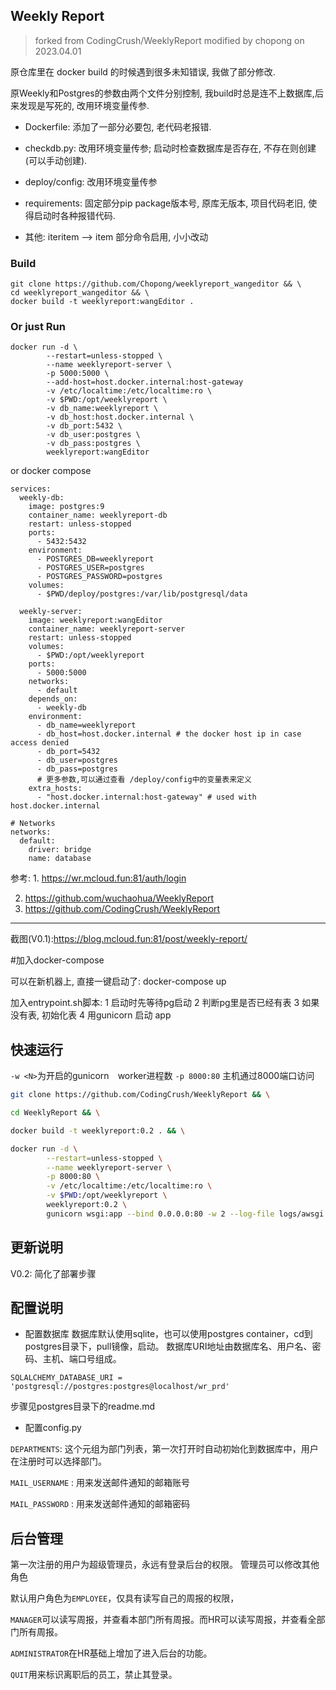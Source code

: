 ## Weekly Report

> forked from CodingCrush/WeeklyReport modified by chopong on 2023.04.01

原仓库里在 docker build 的时候遇到很多未知错误, 我做了部分修改.

原Weekly和Postgres的参数由两个文件分别控制, 我build时总是连不上数据库,后来发现是写死的, 改用环境变量传参.

* Dockerfile: 添加了一部分必要包, 老代码老报错.

* checkdb.py: 改用环境变量传参; 启动时检查数据库是否存在, 不存在则创建(可以手动创建).
* deploy/config: 改用环境变量传参

* requirements: 固定部分pip package版本号, 原库无版本, 项目代码老旧, 使得启动时各种报错代码.

* 其他: iteritem --> item 部分命令启用, 小小改动

### Build

```shell
git clone https://github.com/Chopong/weeklyreport_wangeditor && \
cd weeklyreport_wangeditor && \
docker build -t weeklyreport:wangEditor .
```

### Or just Run

```shell
docker run -d \
        --restart=unless-stopped \
        --name weeklyreport-server \
        -p 5000:5000 \
        --add-host=host.docker.internal:host-gateway
        -v /etc/localtime:/etc/localtime:ro \
        -v $PWD:/opt/weeklyreport \
        -v db_name:weeklyreport \
        -v db_host:host.docker.internal \
        -v db_port:5432 \
        -v db_user:postgres \
        -v db_pass:postgres \
        weeklyreport:wangEditor
```

or docker compose

```shell
services:
  weekly-db:
    image: postgres:9
    container_name: weeklyreport-db
    restart: unless-stopped
    ports:
      - 5432:5432
    environment:
      - POSTGRES_DB=weeklyreport
      - POSTGRES_USER=postgres
      - POSTGRES_PASSWORD=postgres
    volumes:
      - $PWD/deploy/postgres:/var/lib/postgresql/data
      
  weekly-server:
    image: weeklyreport:wangEditor
    container_name: weeklyreport-server
    restart: unless-stopped
    volumes:
      - $PWD:/opt/weeklyreport
    ports:
      - 5000:5000
    networks:
      - default
    depends_on:
      - weekly-db
    environment:
      - db_name=weeklyreport
      - db_host=host.docker.internal # the docker host ip in case access denied
      - db_port=5432
      - db_user=postgres
      - db_pass=postgres
      # 更多参数,可以通过查看 /deploy/config中的变量表来定义
    extra_hosts:
      - "host.docker.internal:host-gateway" # used with host.docker.internal

# Networks
networks:
  default:
    driver: bridge
    name: database
```



参考: 1. https://wr.mcloud.fun:81/auth/login

2. https://github.com/wuchaohua/WeeklyReport
3. https://github.com/CodingCrush/WeeklyReport

---

截图(V0.1):https://blog.mcloud.fun:81/post/weekly-report/

#加入docker-compose

可以在新机器上, 直接一键启动了:
docker-compose up

加入entrypoint.sh脚本:
1 启动时先等待pg启动
2 判断pg里是否已经有表
3 如果没有表, 初始化表
4 用gunicorn 启动 app

## 快速运行

`-w <N>`为开启的gunicorn　worker进程数
`-p 8000:80` 主机通过8000端口访问

```bash
git clone https://github.com/CodingCrush/WeeklyReport && \

cd WeeklyReport && \

docker build -t weeklyreport:0.2 . && \

docker run -d \
        --restart=unless-stopped \
        --name weeklyreport-server \
        -p 8000:80 \
        -v /etc/localtime:/etc/localtime:ro \
        -v $PWD:/opt/weeklyreport \
        weeklyreport:0.2 \
        gunicorn wsgi:app --bind 0.0.0.0:80 -w 2 --log-file logs/awsgi.log --log-level=DEBUG
```

## 更新说明

V0.2: 简化了部署步骤

## 配置说明

+ 配置数据库
  数据库默认使用sqlite，也可以使用postgres container，cd到postgres目录下，pull镜像，启动。
  数据库URI地址由数据库名、用户名、密码、主机、端口号组成。

```
SQLALCHEMY_DATABASE_URI = 'postgresql://postgres:postgres@localhost/wr_prd'
```

步骤见postgres目录下的readme.md

+  配置config.py

`DEPARTMENTS`: 这个元组为部门列表，第一次打开时自动初始化到数据库中，用户在注册时可以选择部门。

`MAIL_USERNAME` : 用来发送邮件通知的邮箱账号

`MAIL_PASSWORD` : 用来发送邮件通知的邮箱密码


## 后台管理

第一次注册的用户为超级管理员，永远有登录后台的权限。
管理员可以修改其他角色

默认用户角色为`EMPLOYEE`，仅具有读写自己的周报的权限，

`MANAGER`可以读写周报，并查看本部门所有周报。而HR可以读写周报，并查看全部门所有周报。

`ADMINISTRATOR`在HR基础上增加了进入后台的功能。

`QUIT`用来标识离职后的员工，禁止其登录。
